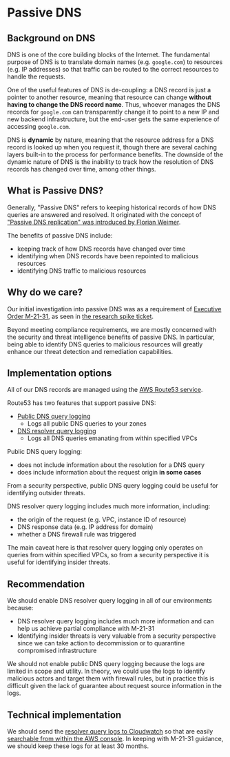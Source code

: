 # Passive DNS

## Background on DNS

DNS is one of the core building blocks of the Internet. The fundamental purpose of DNS is to translate domain names (e.g. `google.com`) to resources (e.g. IP addresses) so that traffic can be routed to the correct resources to handle the requests.

One of the useful features of DNS is de-coupling: a DNS record is just a pointer to another resource, meaning that resource can change **without having to change the DNS record name**. Thus, whoever manages the DNS records for `google.com` can transparently change it to point to a new IP and new backend infrastructure, but the end-user gets the same experience of accessing `google.com`.

DNS is **dynamic** by nature, meaning that the resource address for a DNS record is looked up when you request it, though there are several caching layers built-in to the process for performance benefits. The downside of the dynamic nature of DNS is the inability to track how the resolution of DNS records has changed over time, among other things.

## What is Passive DNS?

Generally, "Passive DNS" refers to keeping historical records of how DNS queries are answered and resolved. It originated with the concept of ["Passive DNS replication" was introduced by Florian Weimer](https://www.enyo.de/fw/software/dnslogger/first2005-paper.pdf).

The benefits of passive DNS include:

- keeping track of how DNS records have changed over time
- identifying when DNS records have been repointed to malicious resources
- identifying DNS traffic to malicious resources

## Why do we care?

Our initial investigation into passive DNS was as a requirement of [Executive Order M-21-31](https://www.whitehouse.gov/wp-content/uploads/2021/08/M-21-31-Improving-the-Federal-Governments-Investigative-and-Remediation-Capabilities-Related-to-Cybersecurity-Incidents.pdf), as seen in [the research spike ticket](https://github.com/cloud-gov/product/issues/2153).

Beyond meeting compliance requirements, we are mostly concerned with the security and threat intelligence benefits of passive DNS. In particular, being able to identify DNS queries to malicious resources will greatly enhance our threat detection and remediation capabilities.

## Implementation options

All of our DNS records are managed using the [AWS Route53 service](https://aws.amazon.com/route53/).

Route53 has two features that support passive DNS:

- [Public DNS query logging](https://docs.aws.amazon.com/Route53/latest/DeveloperGuide/query-logs.html)
  - Logs all public DNS queries to your zones
- [DNS resolver query logging](https://docs.aws.amazon.com/Route53/latest/DeveloperGuide/resolver-query-logs.html)
  - Logs all DNS queries emanating from within specified VPCs

Public DNS query logging:

- does not include information about the resolution for a DNS query
- does include information about the request origin **in some cases**

From a security perspective, public DNS query logging could be useful for identifying outsider threats.

DNS resolver query logging includes much more information, including:

- the origin of the request (e.g. VPC, instance ID of resource)
- DNS response data (e.g. IP address for domain)
- whether a DNS firewall rule was triggered

The main caveat here is that resolver query logging only operates on queries from within specified VPCs, so from a security perspective it is useful for identifying insider threats.

## Recommendation

We should enable DNS resolver query logging in all of our environments because:

- DNS resolver query logging includes much more information and can help us achieve partial compliance with M-21-31
- Identifying insider threats is very valuable from a security perspective since we can take action to decommission or to quarantine compromised infrastructure

We should not enable public DNS query logging because the logs are limited in scope and utility. In theory, we could use the logs to identify malicious actors and target them with firewall rules, but in practice this is difficult given the lack of guarantee about request source information in the logs.

## Technical implementation

We should send the [resolver query logs to Cloudwatch](https://docs.aws.amazon.com/Route53/latest/DeveloperGuide/resolver-query-logs-choosing-target-resource.html) so that are easily [searchable from within the AWS console](https://aws.amazon.com/blogs/aws/log-your-vpc-dns-queries-with-route-53-resolver-query-logs/). In keeping with M-21-31 guidance, we should keep these logs for at least 30 months.